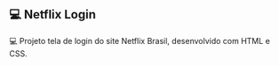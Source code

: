 ##  💻 Netflix Login



   💻 Projeto tela de login do site Netflix Brasil, desenvolvido com HTML e CSS.


